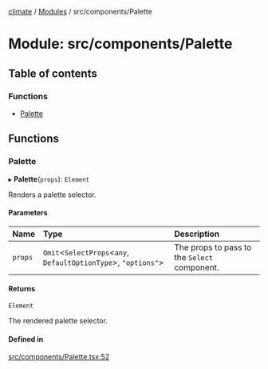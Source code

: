 [climate](../README.md) / [Modules](../modules.md) / src/components/Palette

# Module: src/components/Palette

## Table of contents

### Functions

- [Palette](src_components_Palette.md#palette)

## Functions

### Palette

▸ **Palette**(`props`): `Element`

Renders a palette selector.

#### Parameters

| Name | Type | Description |
| :------ | :------ | :------ |
| `props` | `Omit`<`SelectProps`<`any`, `DefaultOptionType`\>, ``"options"``\> | The props to pass to the `Select` component. |

#### Returns

`Element`

The rendered palette selector.

#### Defined in

[src/components/Palette.tsx:52](https://github.com/dm33tri/climate/blob/a558f70/src/components/Palette.tsx#L52)
